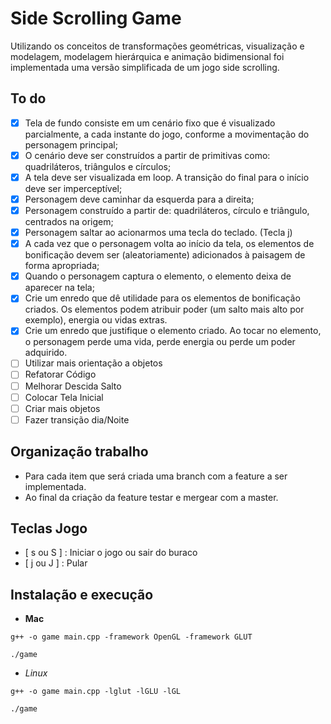 # Side Scrolling Game

Utilizando os conceitos de transformações geométricas, visualização e modelagem, modelagem hierárquica e animação bidimensional foi implementada uma versão
simplificada de um jogo side scrolling.

## To do
- [X] Tela de fundo consiste em um cenário fixo que é visualizado parcialmente, a cada instante do jogo, conforme a
movimentação do personagem principal;
- [X] O cenário deve ser construídos a partir de primitivas como: quadriláteros, triângulos e círculos;
- [X] A tela deve ser visualizada em loop. A transição do final para o início deve ser imperceptível;
- [X] Personagem deve caminhar da esquerda para a direita;
- [X] Personagem construído a partir de: quadriláteros, círculo e triângulo, centrados na origem;
- [X] Personagem saltar ao acionarmos uma tecla do teclado. (Tecla j)
- [X] A cada vez que o personagem volta ao início da tela, os elementos de bonificação devem ser (aleatoriamente) adicionados à paisagem de forma apropriada;
- [X] Quando o personagem captura o elemento, o elemento deixa de aparecer na tela;
- [X] Crie um enredo que dê utilidade para os elementos de bonificação criados. Os elementos podem atribuir poder (um salto mais alto por exemplo),
energia ou vidas extras.
- [X] Crie um enredo que justifique o elemento criado. Ao tocar no elemento, o personagem perde uma vida, perde energia ou perde um poder adquirido.
- [ ] Utilizar mais orientação a objetos
- [ ] Refatorar Código
- [ ] Melhorar Descida Salto
- [ ] Colocar Tela Inicial
- [ ] Criar mais objetos
- [ ] Fazer transição dia/Noite

## Organização trabalho
- Para cada item que será criada uma branch com a feature a ser implementada.
- Ao final da criação da feature testar e mergear com a master.

## Teclas Jogo
- [ s ou S ] : Iniciar o jogo ou sair do buraco
- [ j ou J ] : Pular

## Instalação e execução
- **Mac**
```
g++ -o game main.cpp -framework OpenGL -framework GLUT
```
```
./game
```


- *Linux*
```
g++ -o game main.cpp -lglut -lGLU -lGL
```
```
./game
```
